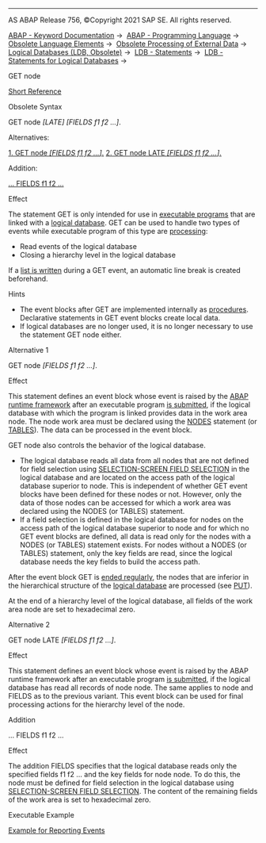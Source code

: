   

* * *

AS ABAP Release 756, ©Copyright 2021 SAP SE. All rights reserved.

[ABAP - Keyword Documentation](https://help.sap.com/doc/abapdocu_756_index_htm/7.56/en-US/abenabap.htm) →  [ABAP - Programming Language](https://help.sap.com/doc/abapdocu_756_index_htm/7.56/en-US/abenabap_reference.htm) →  [Obsolete Language Elements](https://help.sap.com/doc/abapdocu_756_index_htm/7.56/en-US/abenabap_obsolete.htm) →  [Obsolete Processing of External Data](https://help.sap.com/doc/abapdocu_756_index_htm/7.56/en-US/abendata_storage_obsolete.htm) →  [Logical Databases (LDB, Obsolete)](https://help.sap.com/doc/abapdocu_756_index_htm/7.56/en-US/abenldb.htm) →  [LDB - Statements](https://help.sap.com/doc/abapdocu_756_index_htm/7.56/en-US/abenldb_abap_statements.htm) →  [LDB - Statements for Logical Databases](https://help.sap.com/doc/abapdocu_756_index_htm/7.56/en-US/abenldb_reporting_statements.htm) → 

GET node

[Short Reference](https://help.sap.com/doc/abapdocu_756_index_htm/7.56/en-US/abapget_shortref.htm)

Obsolete Syntax

GET node *\[*LATE*\]* *\[*FIELDS f1 f2 ...*\]*.

Alternatives:

[1\. GET node *\[*FIELDS f1 f2 ...*\]*.](#!ABAP_ALTERNATIVE_1@1@)
[2\. GET node LATE *\[*FIELDS f1 f2 ...*\]*.](#!ABAP_ALTERNATIVE_2@2@)

Addition:

[... FIELDS f1 f2 ...](#!ABAP_ONE_ADD@1@)

Effect

The statement GET is only intended for use in [executable programs](https://help.sap.com/doc/abapdocu_756_index_htm/7.56/en-US/abenexecutable_program_glosry.htm "Glossary Entry") that are linked with a [logical database](https://help.sap.com/doc/abapdocu_756_index_htm/7.56/en-US/abenlogical_data_base_glosry.htm "Glossary Entry"). GET can be used to handle two types of events while executable program of this type are [processing](https://help.sap.com/doc/abapdocu_756_index_htm/7.56/en-US/abenreporting_process.htm):

-   Read events of the logical database
-   Closing a hierarchy level in the logical database

If a [list is written](https://help.sap.com/doc/abapdocu_756_index_htm/7.56/en-US/abapwrite-.htm) during a GET event, an automatic line break is created beforehand.

Hints

-   The event blocks after GET are implemented internally as [procedures](https://help.sap.com/doc/abapdocu_756_index_htm/7.56/en-US/abenprocedure_glosry.htm "Glossary Entry"). Declarative statements in GET event blocks create local data.
-   If logical databases are no longer used, it is no longer necessary to use the statement GET node either.

Alternative 1   

GET node *\[*FIELDS f1 f2 ...*\]*.

Effect

This statement defines an event block whose event is raised by the [ABAP runtime framework](https://help.sap.com/doc/abapdocu_756_index_htm/7.56/en-US/abenabap_runtime_frmwk_glosry.htm "Glossary Entry") after an executable program [is submitted](https://help.sap.com/doc/abapdocu_756_index_htm/7.56/en-US/abenreporting_process.htm), if the logical database with which the program is linked provides data in the work area node. The node work area must be declared using the [NODES](https://help.sap.com/doc/abapdocu_756_index_htm/7.56/en-US/abapnodes.htm) statement (or [TABLES](https://help.sap.com/doc/abapdocu_756_index_htm/7.56/en-US/abaptables.htm)). The data can be processed in the event block.

GET node also controls the behavior of the logical database.

-   The logical database reads all data from all nodes that are not defined for field selection using [SELECTION-SCREEN FIELD SELECTION](https://help.sap.com/doc/abapdocu_756_index_htm/7.56/en-US/abapselection-screen_ldb_field.htm) in the logical database and are located on the access path of the logical database superior to node. This is independent of whether GET event blocks have been defined for these nodes or not. However, only the data of those nodes can be accessed for which a work area was declared using the NODES (or TABLES) statement.
-   If a field selection is defined in the logical database for nodes on the access path of the logical database superior to node and for which no GET event blocks are defined, all data is read only for the nodes with a NODES (or TABLES) statement exists. For nodes without a NODES (or TABLES) statement, only the key fields are read, since the logical database needs the key fields to build the access path.

After the event block GET is [ended regularly](https://help.sap.com/doc/abapdocu_756_index_htm/7.56/en-US/abenend_processing_blocks.htm), the nodes that are inferior in the hierarchical structure of the [logical database](https://help.sap.com/doc/abapdocu_756_index_htm/7.56/en-US/abenlogical_data_base_glosry.htm "Glossary Entry") are processed (see [PUT](https://help.sap.com/doc/abapdocu_756_index_htm/7.56/en-US/abapput.htm)).

At the end of a hierarchy level of the logical database, all fields of the work area node are set to hexadecimal zero.

Alternative 2   

GET node LATE *\[*FIELDS f1 f2 ...*\]*.

Effect

This statement defines an event block whose event is raised by the ABAP runtime framework after an executable program [is submitted](https://help.sap.com/doc/abapdocu_756_index_htm/7.56/en-US/abenreporting_process.htm), if the logical database has read all records of node node. The same applies to node and FIELDS as to the previous variant. This event block can be used for final processing actions for the hierarchy level of the node.

Addition   

... FIELDS f1 f2 ...

Effect

The addition FIELDS specifies that the logical database reads only the specified fields f1 f2 ... and the key fields for node node. To do this, the node must be defined for field selection in the logical database using [SELECTION-SCREEN FIELD SELECTION](https://help.sap.com/doc/abapdocu_756_index_htm/7.56/en-US/abapselection-screen_ldb_field.htm). The content of the remaining fields of the work area is set to hexadecimal zero.

Executable Example

[Example for Reporting Events](https://help.sap.com/doc/abapdocu_756_index_htm/7.56/en-US/abenreport_abexa.htm)